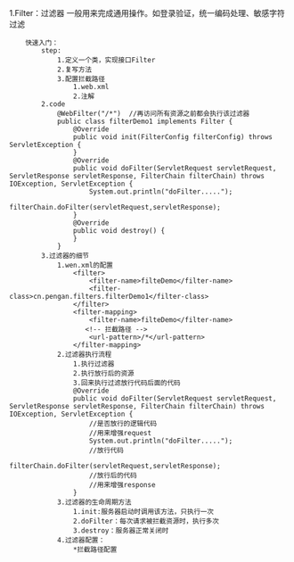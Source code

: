 1.Filter：过滤器
       一般用来完成通用操作。如登录验证，统一编码处理、敏感字符过滤

        快速入门：
            step:
                1.定义一个类，实现接口Filter
                2.复写方法
                3.配置拦截路径
                    1.web.xml
                    2.注解
            2.code
                @WebFilter("/*")  //再访问所有资源之前都会执行该过滤器
                public class filterDemo1 implements Filter {
                    @Override
                    public void init(FilterConfig filterConfig) throws ServletException {
                    }
                    @Override
                    public void doFilter(ServletRequest servletRequest, ServletResponse servletResponse, FilterChain filterChain) throws IOException, ServletException {
                        System.out.println("doFilter.....");
                        filterChain.doFilter(servletRequest,servletResponse);
                    }
                    @Override
                    public void destroy() {
                    }
                }
            3.过滤器的细节
                1.wen.xml的配置
                    <filter>
                        <filter-name>filteDemo</filter-name>
                        <filter-class>cn.pengan.filters.filterDemo1</filter-class>
                    </filter>
                    <filter-mapping>
                        <filter-name>filteDemo</filter-name>
                       <!-- 拦截路径 -->
                        <url-pattern>/*</url-pattern>
                    </filter-mapping>
                2.过滤器执行流程
                    1.执行过滤器
                    2.执行放行后的资源
                    3.回来执行过滤放行代码后面的代码
                    @Override
                    public void doFilter(ServletRequest servletRequest, ServletResponse servletResponse, FilterChain filterChain) throws IOException, ServletException {
                        //是否放行的逻辑代码
                        //用来增强request
                        System.out.println("doFilter.....");
                        //放行代码
                        filterChain.doFilter(servletRequest,servletResponse);
                        //放行后的代码
                        //用来增强response
                    }
                3.过滤器的生命周期方法
                    1.init:服务器启动时调用该方法，只执行一次
                    2.doFilter：每次请求被拦截资源时，执行多次
                    3.destroy：服务器正常关闭时
                4.过滤器配置：
                    *拦截路径配置
